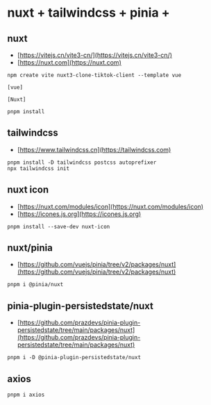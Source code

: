 # nuxt + tailwindcss + pinia + 

## nuxt
- [https://vitejs.cn/vite3-cn/](https://vitejs.cn/vite3-cn/)
- [https://nuxt.com](https://nuxt.com)


```
npm create vite nuxt3-clone-tiktok-client --template vue

[vue]

[Nuxt]

pnpm install
```

## tailwindcss
- [https://www.tailwindcss.cn](https://tailwindcss.com)
```
pnpm install -D tailwindcss postcss autoprefixer
npx tailwindcss init
```

## nuxt icon

- [https://nuxt.com/modules/icon](https://nuxt.com/modules/icon)
- [https://icones.js.org](https://icones.js.org)

```
pnpm install --save-dev nuxt-icon
```

## nuxt/pinia
- [https://github.com/vuejs/pinia/tree/v2/packages/nuxt](https://github.com/vuejs/pinia/tree/v2/packages/nuxt)

```
pnpm i @pinia/nuxt
```

## pinia-plugin-persistedstate/nuxt
- [https://github.com/prazdevs/pinia-plugin-persistedstate/tree/main/packages/nuxt](https://github.com/prazdevs/pinia-plugin-persistedstate/tree/main/packages/nuxt)

```
pnpm i -D @pinia-plugin-persistedstate/nuxt
```

## axios
```
pnpm i axios
```